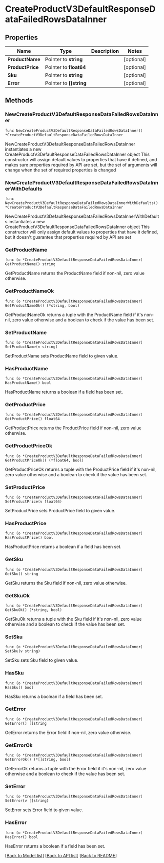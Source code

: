 # CreateProductV3DefaultResponseDataFailedRowsDataInner

## Properties

Name | Type | Description | Notes
------------ | ------------- | ------------- | -------------
**ProductName** | Pointer to **string** |  | [optional] 
**ProductPrice** | Pointer to **float64** |  | [optional] 
**Sku** | Pointer to **string** |  | [optional] 
**Error** | Pointer to **[]string** |  | [optional] 

## Methods

### NewCreateProductV3DefaultResponseDataFailedRowsDataInner

`func NewCreateProductV3DefaultResponseDataFailedRowsDataInner() *CreateProductV3DefaultResponseDataFailedRowsDataInner`

NewCreateProductV3DefaultResponseDataFailedRowsDataInner instantiates a new CreateProductV3DefaultResponseDataFailedRowsDataInner object
This constructor will assign default values to properties that have it defined,
and makes sure properties required by API are set, but the set of arguments
will change when the set of required properties is changed

### NewCreateProductV3DefaultResponseDataFailedRowsDataInnerWithDefaults

`func NewCreateProductV3DefaultResponseDataFailedRowsDataInnerWithDefaults() *CreateProductV3DefaultResponseDataFailedRowsDataInner`

NewCreateProductV3DefaultResponseDataFailedRowsDataInnerWithDefaults instantiates a new CreateProductV3DefaultResponseDataFailedRowsDataInner object
This constructor will only assign default values to properties that have it defined,
but it doesn't guarantee that properties required by API are set

### GetProductName

`func (o *CreateProductV3DefaultResponseDataFailedRowsDataInner) GetProductName() string`

GetProductName returns the ProductName field if non-nil, zero value otherwise.

### GetProductNameOk

`func (o *CreateProductV3DefaultResponseDataFailedRowsDataInner) GetProductNameOk() (*string, bool)`

GetProductNameOk returns a tuple with the ProductName field if it's non-nil, zero value otherwise
and a boolean to check if the value has been set.

### SetProductName

`func (o *CreateProductV3DefaultResponseDataFailedRowsDataInner) SetProductName(v string)`

SetProductName sets ProductName field to given value.

### HasProductName

`func (o *CreateProductV3DefaultResponseDataFailedRowsDataInner) HasProductName() bool`

HasProductName returns a boolean if a field has been set.

### GetProductPrice

`func (o *CreateProductV3DefaultResponseDataFailedRowsDataInner) GetProductPrice() float64`

GetProductPrice returns the ProductPrice field if non-nil, zero value otherwise.

### GetProductPriceOk

`func (o *CreateProductV3DefaultResponseDataFailedRowsDataInner) GetProductPriceOk() (*float64, bool)`

GetProductPriceOk returns a tuple with the ProductPrice field if it's non-nil, zero value otherwise
and a boolean to check if the value has been set.

### SetProductPrice

`func (o *CreateProductV3DefaultResponseDataFailedRowsDataInner) SetProductPrice(v float64)`

SetProductPrice sets ProductPrice field to given value.

### HasProductPrice

`func (o *CreateProductV3DefaultResponseDataFailedRowsDataInner) HasProductPrice() bool`

HasProductPrice returns a boolean if a field has been set.

### GetSku

`func (o *CreateProductV3DefaultResponseDataFailedRowsDataInner) GetSku() string`

GetSku returns the Sku field if non-nil, zero value otherwise.

### GetSkuOk

`func (o *CreateProductV3DefaultResponseDataFailedRowsDataInner) GetSkuOk() (*string, bool)`

GetSkuOk returns a tuple with the Sku field if it's non-nil, zero value otherwise
and a boolean to check if the value has been set.

### SetSku

`func (o *CreateProductV3DefaultResponseDataFailedRowsDataInner) SetSku(v string)`

SetSku sets Sku field to given value.

### HasSku

`func (o *CreateProductV3DefaultResponseDataFailedRowsDataInner) HasSku() bool`

HasSku returns a boolean if a field has been set.

### GetError

`func (o *CreateProductV3DefaultResponseDataFailedRowsDataInner) GetError() []string`

GetError returns the Error field if non-nil, zero value otherwise.

### GetErrorOk

`func (o *CreateProductV3DefaultResponseDataFailedRowsDataInner) GetErrorOk() (*[]string, bool)`

GetErrorOk returns a tuple with the Error field if it's non-nil, zero value otherwise
and a boolean to check if the value has been set.

### SetError

`func (o *CreateProductV3DefaultResponseDataFailedRowsDataInner) SetError(v []string)`

SetError sets Error field to given value.

### HasError

`func (o *CreateProductV3DefaultResponseDataFailedRowsDataInner) HasError() bool`

HasError returns a boolean if a field has been set.


[[Back to Model list]](../README.md#documentation-for-models) [[Back to API list]](../README.md#documentation-for-api-endpoints) [[Back to README]](../README.md)


